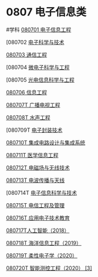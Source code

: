 # 0807 电子信息类
#学科 
[080701 电子信息工程](笔记本/研究型/学科/0807%20电子信息类%20cb653/080701%20电子信息工程.md)

[080702 [电子科学与技术](笔记本/研究型/学科/0807%20电子信息类%20cb653/080702%20电子科%20c3538.md)

[080703 通信工程](笔记本/研究型/学科/0807%20电子信息类%20cb653/080703%20通信工%2090820.md)

[080704 [微电子科学与工程](笔记本/研究型/学科/0807%20电子信息类%20cb653/080704%20微电子%20f82f3.md)

[080705 [光电信息科学与工程](笔记本/研究型/学科/0807%20电子信息类%20cb653/080705%20光电信%20bea1c.md)

[080706 信息工程](笔记本/研究型/学科/0807%20电子信息类%20cb653/080706%20信息工%20bc7d8.md)

[080707T 广播电视工程](笔记本/研究型/学科/0807%20电子信息类%20cb653/080707T%20广播%2040d1d.md)

[080708T 水声工程](笔记本/研究型/学科/0807%20电子信息类%20cb653/080708T%20水声%2039693.md)

[080709T [电子封装技术](笔记本/研究型/学科/0807%20电子信息类%20cb653/080709T%20电子%20dd5f4.md)

[080710T 集成电路设计与集成系统](笔记本/研究型/学科/0807%20电子信息类%20cb653/080710T%20集成%20396ce.md)

[080711T 医学信息工程](笔记本/研究型/学科/0807%20电子信息类%20cb653/080711T%20医学%203fa9e.md)

[080712T 电磁场与无线技术](笔记本/研究型/学科/0807%20电子信息类%20cb653/080712T%20电磁%2063c04.md)

[080713T 电波传播与天线](笔记本/研究型/学科/0807%20电子信息类%20cb653/080713T%20电波%209d9d4.md)

[080714T [电子信息科学与技术](笔记本/研究型/学科/0807%20电子信息类%20cb653/080714T%20电子%20c06be.md)

[080715T 电信工程及管理](笔记本/研究型/学科/0807%20电子信息类%20cb653/080715T%20电信%20bb2f8.md)

[080716T 应用电子技术教育](笔记本/研究型/学科/0807%20电子信息类%20cb653/080716T%20应用%2040dc9.md)

[080717T人工智能（2018）](笔记本/研究型/学科/0807%20电子信息类%20cb653/080717T人工智%207df4a.md)

[080718T 海洋信息工程（2019）](笔记本/研究型/学科/0807%20电子信息类%20cb653/080718T%20海洋%20dc477.md)

[080719T 柔性电子学（2020）](笔记本/研究型/学科/0807%20电子信息类%20cb653/080719T%20柔性%2006c88.md)

[080720T 智能测控工程（2020） [3]](笔记本/研究型/学科/0807%20电子信息类%20cb653/080720T%20智能%20fa1aa.md)